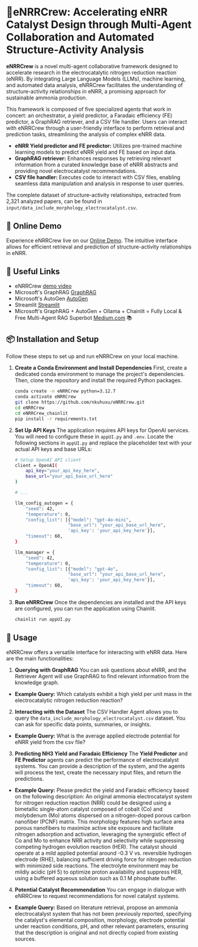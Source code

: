 # 🤖eNRRCrew: Accelerating eNRR Catalyst Design through Multi-Agent Collaboration and Automated Structure-Activity Analysis

**eNRRCrew** is a novel multi-agent collaborative framework designed to accelerate research in the electrocatalytic nitrogen reduction reaction (eNRR). By integrating Large Language Models (LLMs), machine learning, and automated data analysis, eNRRCrew facilitates the understanding of structure-activity relationships in eNRR, a promising approach for sustainable ammonia production.

This framework is composed of five specialized agents that work in concert: an orchestrator, a yield predictor, a Faradaic efficiency (FE) predictor, a GraphRAG retriever, and a CSV file handler. Users can interact with eNRRCrew through a user-friendly interface to perform retrieval and prediction tasks, streamlining the analysis of complex eNRR data.

 - **eNRR Yield predictor and FE predictor:** Utilizes pre-trained machine learning models to predict eNRR yield and FE based on input data.
 - **GraphRAG retriever:** Enhances responses by retrieving relevant information from a curated knowledge base of eNRR abstracts and providing novel electrocatalyst recommendations.
 - **CSV file handler:** Executes code to interact with CSV files, enabling seamless data manipulation and analysis in response to user queries.

The complete dataset of structure-activity relationships, extracted from 2,321 analyzed papers, can be found in `input/data_include_morphology_electrocatalyst.csv`.


## 🚀 Online Demo

Experience eNRRCrew live on our [Online Demo](https://enrrcrew.streamlit.app). The intuitive interface allows for efficient retrieval and prediction of structure-activity relationships in eNRR. 


## 🔗 Useful Links

- eNRRCrew [demo video](https://youtu.be/KP-TBl0QJcY)
- Microsoft's GraphRAG [GraphRAG](https://github.com/microsoft/graphrag)
- Microsoft's AutoGen [AutoGen](https://github.com/microsoft/autogen)
- Streamlit [Streamlit](https://streamlit.io/)
- Microsoft's GraphRAG + AutoGen + Ollama + Chainlit = Fully Local & Free Multi-Agent RAG Superbot [Medium.com](https://medium.com/@karthik.codex/microsofts-graphrag-autogen-ollama-chainlit-fully-local-free-multi-agent-rag-superbot-61ad3759f06f) 📚



## 📦 Installation and Setup 

Follow these steps to set up and run eNRRCrew on your local machine.

1. **Create a Conda Environment and Install Dependencies**
First, create a dedicated conda environment to manage the project's dependencies. Then, clone the repository and install the required Python packages.
    ```bash
    conda create -n eNRRCrew python=3.12.7
    conda activate eNRRCrew
    git clone https://github.com/nkuhuxu/eNRRCrew.git
    cd eNRRCrew
    cd eNRRCrew_chainlit
    pip install -r requirements.txt
    ```    

2. **Set Up API Keys**
The application requires API keys for OpenAI services. You will need to configure these in `appUI.py` and `.env`. Locate the following sections in `appUI.py` and replace the placeholder text with your actual API keys and base URLs:

    ```bash
    # Setup OpenAI API client
    client = OpenAI(
        api_key="your_api_key_here",
        base_url="your_api_base_url_here"
    )

    # ...

    llm_config_autogen = {
        "seed": 42,
        "temperature": 0,
        "config_list": [{"model": "gpt-4o-mini",
                        "base_url": "your_api_base_url_here",
                        'api_key': 'your_api_key_here'}],
        "timeout": 60,
    }

    llm_manager = {
        "seed": 42,
        "temperature": 0,
        "config_list": [{"model": "gpt-4o",
                        "base_url": "your_api_base_url_here",
                        'api_key': 'your_api_key_here'}],
        "timeout": 60,
    }
    ```
3. **Run eNRRCrew**
Once the dependencies are installed and the API keys are configured, you can run the application using Chainlit.
    ```bash
    chainlit run appUI.py
    ```    
## 📖 Usage
eNRRCrew offers a versatile interface for interacting with eNRR data. Here are the main functionalities:
1. **Querying with GraphRAG**
You can ask questions about eNRR, and the Retriever Agent will use GraphRAG to find relevant information from the knowledge graph.
 - **Example Query:** Which catalysts exhibit a high yield per unit mass in the electrocatalytic nitrogen reduction reaction?

2. **Interacting with the Dataset**
The CSV Handler Agent allows you to query the `data_include_morphology_electrocatalyst.csv` dataset. You can ask for specific data points, summaries, or insights.
 - **Example Query:** What is the average applied electrode potential for eNRR yield from the csv file?

3. **Predicting NH3 Yield and Faradaic Efficiency**
The **Yield Predictor** and **FE Predictor** agents can predict the performance of electrocatalyst systems. You can provide a description of the system, and the agents will process the text, create the necessary input files, and return the predictions.
 - **Example Query:** Please predict the yield and Faradaic efficiency based on the following description: An original ammonia electrocatalyst system for nitrogen reduction reaction (NRR) could be designed using a bimetallic single-atom catalyst composed of cobalt (Co) and molybdenum (Mo) atoms dispersed on a nitrogen-doped porous carbon nanofiber (PCNF) matrix. This morphology features high surface area porous nanofibers to maximize active site exposure and facilitate nitrogen adsorption and activation, leveraging the synergistic effect of Co and Mo to enhance NRR activity and selectivity while suppressing competing hydrogen evolution reaction (HER). The catalyst should operate at a mild applied potential around -0.3 V vs. reversible hydrogen electrode (RHE), balancing sufficient driving force for nitrogen reduction with minimized side reactions. The electrolyte environment may be mildly acidic (pH 5) to optimize proton availability and suppress HER, using a buffered aqueous solution such as 0.1 M phosphate buffer.

4. **Potential Catalyst Recommendation**
You can engage in dialogue with eNRRCrew to request recommendations for novel catalyst systems.
 - **Example Query:** Based on literature retrieval, propose an ammonia electrocatalyst system that has not been previously reported, specifying the catalyst's elemental composition, morphology, electrode potential under reaction conditions, pH, and other relevant parameters, ensuring that the description is original and not directly copied from existing sources.
